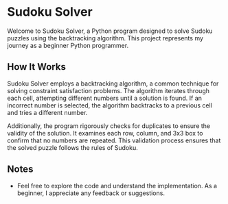 # Sudoku Solver

Welcome to Sudoku Solver, a Python program designed to solve Sudoku puzzles using the backtracking algorithm. This project represents my journey as a beginner Python programmer.

## How It Works

Sudoku Solver employs a backtracking algorithm, a common technique for solving constraint satisfaction problems. The algorithm iterates through each cell, attempting different numbers until a solution is found. If an incorrect number is selected, the algorithm backtracks to a previous cell and tries a different number.

Additionally, the program rigorously checks for duplicates to ensure the validity of the solution. It examines each row, column, and 3x3 box to confirm that no numbers are repeated. This validation process ensures that the solved puzzle follows the rules of Sudoku.



## Notes

- Feel free to explore the code and understand the implementation. As a beginner, I appreciate any feedback or suggestions.